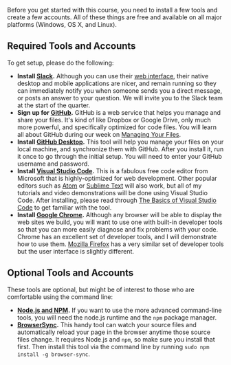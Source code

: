 Before you get started with this course, you need to install a few tools and create a few accounts. All of these things are free and available on all major platforms (Windows, OS X, and Linux).

## Required Tools and Accounts

To get setup, please do the following:

- **Install [Slack](https://slack.com/downloads).** Although you can use their [web interface](https://infxwebwin17.slack.com/messages/general/), their native desktop and mobile applications are nicer, and remain running so they can immediately notify you when someone sends you a direct message, or posts an answer to your question. We will invite you to the Slack team at the start of the quarter.
- **Sign up for [GitHub](https://github.com/join).** GitHub is a web service that helps you manage and share your files. It's kind of like Dropbox or Google Drive, only much more powerful, and specifically optimized for code files. You will learn all about GitHub during our week on [Managing Your Files](../managing-files/).
- **Install [GitHub Desktop](https://desktop.github.com/).** This tool will help you manage your files on your local machine, and synchronize them with GitHub. After you install it, run it once to go through the initial setup. You will need to enter your GitHub username and password.
- **Install [Visual Studio Code](https://code.visualstudio.com/).** This is a fabulous free code editor from Microsoft that is highly-optimized for web development. Other popular editors such as [Atom](https://atom.io/) or [Sublime Text](http://www.sublimetext.com/) will also work, but all of my tutorials and video demonstrations will be done using Visual Studio Code. After installing, please read through [The Basics of Visual Studio Code](https://code.visualstudio.com/docs/editor/codebasics) to get familiar with the tool.
- **Install [Google Chrome](https://www.google.com/chrome/).** Although any browser will be able to display the web sites we build, you will want to use one with built-in developer tools so that you can more easily diagnose and fix problems with your code. Chrome has an excellent set of developer tools, and I will demonstrate how to use them. [Mozilla Firefox](https://www.mozilla.org/en-US/firefox/new/) has a very similar set of developer tools but the user interface is slightly different.

## Optional Tools and Accounts

These tools are optional, but might be of interest to those who are comfortable using the command line:

- **[Node.js and NPM](https://nodejs.org/en/download/).** If you want to use the more advanced command-line tools, you will need the node.js runtime and the `npm` package manager.
- **[BrowserSync](https://www.browsersync.io/).** This handy tool can watch your source files and automatically reload your page in the browser anytime those source files change. It requires Node.js and `npm`, so make sure you install that first. Then install this tool via the command line by running `sudo npm install -g browser-sync`.
